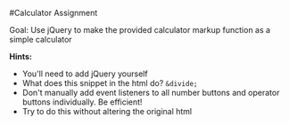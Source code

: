 #Calculator Assignment

Goal: Use jQuery to make the provided calculator markup function as a simple calculator

**Hints:**

* You'll need to add jQuery yourself
* What does this snippet in the html do? `&divide;`
* Don't manually add event listeners to all number buttons and operator buttons individually.  Be efficient!
* Try to do this without altering the original html